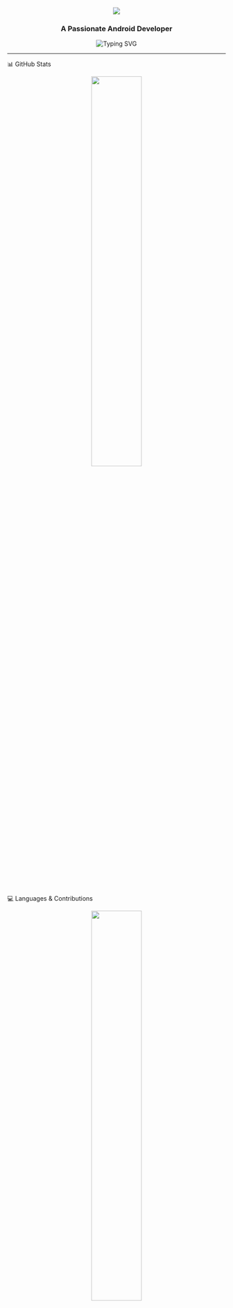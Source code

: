 <h1 align="center">
  <a href="#">
    <img src="https://readme-typing-svg.herokuapp.com?font=Orbitron&size=30&duration=1&pause=8000000000&color=00ccff&center=true&vCenter=true&width=600&height=50&lines=👋+Hey,+I'm+MANAS!">
  </a>
</h1>




<h3 align="center">A Passionate Android Developer</h3>




<p align="center">
  <img src="https://readme-typing-svg.herokuapp.com?font=Raleway+Code&weight=600&size=22&duration=2500&pause=500&color=FF4500&center=true&vCenter=true&width=700&height=50&lines=🚀+Web+Developer;🤖+AI+%26+ML+Enthusiast;!" alt="Typing SVG" />
</p>

---



📊 GitHub Stats
<p align="center">
  <img src="https://github-readme-stats.vercel.app/api?username=manas-techie&show_icons=true&theme=tokyonight&hide_border=true" width="48%" />
</p>

💻 Languages & Contributions
<div align="center"> <a href="https://github.com/manas-techie"> <img src="https://github-readme-stats.vercel.app/api/top-langs?username=manas-techie&show_icons=true&theme=tokyonight&layout=compact&hide_border=true&border_radius=10&langs_count=8" width="48%" /> </a> </div>
🌟 Contribution Insights
<div align="center">
  <a href="https://github.com/manas-techie">
    <img src="https://github-readme-activity-graph.vercel.app/graph?username=manas-techie&bg_color=000000&color=f1c40f&line=ff5733&point=ffffff&area=true&hide_border=true&theme=high-contrast" width="90%" />
  </a>
</div>

---






### 🌍 Connect with Me
<p align="center">
  <a href="https://www.linkedin.com/in/manas-shet-656a452b2/"><img src="https://img.shields.io/badge/-LinkedIn-0A66C2?style=for-the-badge&logo=linkedin&logoColor=white"></a>
  <a href="https://x.com/Manas_techie"><img src="https://img.shields.io/badge/-Twitter-1DA1F2?style=for-the-badge&logo=twitter&logoColor=white"></a>
  <a href=""><img src="https://img.shields.io/badge/-Stack Overflow-FE7A16?style=for-the-badge&logo=stackoverflow&logoColor=white"></a>
  <a href=""><img src="https://img.shields.io/badge/-LeetCode-FFA116?style=for-the-badge&logo=leetcode&logoColor=white"></a>
  <a href=""><img src="https://img.shields.io/badge/-Medium-000000?style=for-the-badge&logo=medium&logoColor=white"></a>
  <a href=""><img src="https://img.shields.io/badge/-YouTube-FF0000?style=for-the-badge&logo=youtube&logoColor=white"></a>
</p>

---





🚀 Languages & Tools
<p align="center"> <a href="https://developer.android.com/studio" target="_blank"> <img src="https://skillicons.dev/icons?i=androidstudio" title="Android Studio" width="50" /> </a> <a href="https://kotlinlang.org/" target="_blank"> <img src="https://skillicons.dev/icons?i=kotlin" title="Kotlin" width="50" /> </a> <a href="https://www.java.com/" target="_blank"> <img src="https://skillicons.dev/icons?i=java" title="Java" width="50" /> </a> <a href="https://www.python.org/" target="_blank"> <img src="https://skillicons.dev/icons?i=python" title="Python" width="50" /> </a> <a href="https://isocpp.org/" target="_blank"> <img src="https://skillicons.dev/icons?i=cpp" title="C++" width="50" /> </a> <a href="https://en.wikipedia.org/wiki/C_(programming_language)" target="_blank"> <img src="https://skillicons.dev/icons?i=c" title="C" width="50" /> </a> <a href="https://git-scm.com/" target="_blank"> <img src="https://skillicons.dev/icons?i=git" title="Git" width="50" /> </a> <a href="https://github.com/" target="_blank"> <img src="https://skillicons.dev/icons?i=github" title="GitHub" width="50" /> </a> <a href="https://www.linux.org/" target="_blank"> <img src="https://skillicons.dev/icons?i=linux" title="Linux" width="50" /> </a> <a href="https://www.mysql.com/" target="_blank"> <img src="https://skillicons.dev/icons?i=mysql" title="MySQL" width="50" /> </a> <a href="https://firebase.google.com/" target="_blank"> <img src="https://skillicons.dev/icons?i=firebase" title="Firebase" width="50" /> </a> <a href="https://www.figma.com/" target="_blank"> <img src="https://skillicons.dev/icons?i=figma" title="Figma" width="50" /> </a> <a href="https://www.sqlite.org/" target="_blank"> <img src="https://skillicons.dev/icons?i=sqlite" title="SQLite" width="50" /> </a> <a href="https://www.arduino.cc/" target="_blank"> <img src="https://skillicons.dev/icons?i=arduino" title="Arduino" width="50" /> </a> <a href="https://code.visualstudio.com/" target="_blank"> <img src="https://skillicons.dev/icons?i=vscode" title="VS Code" width="50" /> </a> </p>

---








### 🎮 Fun & Dynamic Stuff
🔥 Check out my **GitHub Profile Summary**: [View Insights](https://profile-summary-for-github.com/user/manas-techie)

- 🏆 **GitHub Achievements**
  <p align="center">
    <img src="https://github-profile-trophy.vercel.app/?username=manas-techie&theme=discord&no-frame=true&margin-w=10" />
  </p>

> **💡 More Contributions → More Trophies → More Fun!**

---

- ✨ **Daily Coding Motivation**
  <p align="center">
    <img src="https://quotes-github-readme.vercel.app/api?type=horizontal&theme=tokyonight" />
  </p>

  🔥 *"Simplicity is the soul of efficiency."* – Austin Freeman

